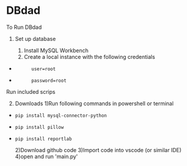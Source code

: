 # DBdad

To Run DBdad
1) Set up database

    1) Install MySQL Workbench
    2) Create a local instance with the following credentials
-           user=root
-           password=root

Run included scrips

2) Downloads 
    1)Run following commands in powershell or terminal
-     pip install mysql-connector-python
-     pip install pillow
-     pip install reportlab
    2)Download github code
    3)Import code into vscode (or similar IDE)
    4)open and run 'main.py'
